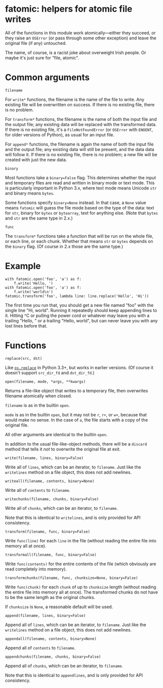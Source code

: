 fatomic: helpers for atomic file writes
=======================================

All of the functions in this module work atomically—either they
succeed, or they raise an `OSError` (or pass through some other
exception) and leave the original file (if any) untouched.

The name, of course, is a racist joke about overweight Irish
people. Or maybe it's just sure for "file, atomic".

Common arguments
================

`filename`

For `write*` functions, the filename is the name of the file to
write. Any existing file will be overwritten on success. If there
is no existing file, there is no problem.

For `transform*` functions, the filename is the name of both the
input file and the output file; any existing data will be
replaced with the transformed data. If there is no existing file,
it's a `FileNotFoundError` (or `OSError` with `ENOENT`, for older
versions of Python), as usual for an input file.

For `append*` functions, the filename is again the name of both
the input file and the output file; any existing data will still
be present, and the data data will follow it. If there is no
existing file, there is no problem; a new file will be created
with just the new data.

`binary`

Most functions take a `binary=False` flag. This determines whether
the input and temporary files are read and written in binary mode
or text mode. This is particularly important in Python 3.x, where
text mode means Unicode `str` and binary means `bytes`.

Some functions specify `binary=None` instead. In that case, a
`None` value means `fatomic` will guess the file mode based on
the type of the data: text for `str`, binary for `bytes` or
`bytearray`, text for anything else. (Note that `bytes` and `str`
are the same type in 2.x.)

`func`

The `transform*` functions take a function that will be run on
the whole file, or each line, or each chunk. Whether that means
`str` or `bytes` depends on the `binary` flag. (Of course in 2.x
those are the same type.)

Example
=======

    with fatomic.open('foo', 'a') as f:
        f.write('Hello, ')
    with fatomic.open('foo', 'a') as f:
        f.write('world\n')
    fatomic.transform('foo', lambda line: line.replace('Hello', 'Hi'))

The first time you run that, you should get a new file named
"foo" with the single line "Hi, world". Running it repeatedly
should keep appending lines to it. Hitting ^C or pulling the
power cord or whatever may leave you with a trailing "Hello, "
or a trailing "Hello, world", but can never leave you with
any lost lines before that.

Functions
=========

`replace(src, dst)`

Like [`os.replace`][replace] in Python 3.3+, but works in earlier 
versions. (Of course it doesn't support `src_dir_fd` and `dst_dir_fd`.)

  [replace]: https://docs.python.org/3/library/os.html#os.replace

`open(filename, mode, *args, **kwargs)`

Returns a file-like object that writes to a temporary file, then
overwrites filename atomically when closed.

`filename` is as in the builtin `open`.

`mode` is as in the builtin `open`, but it may not be `r`, `r+`, 
or `w+`, because that would make no sense. In the case of `a`, the
file starts with a copy of the original file.

All other arguments are identical to the builtin `open`.

In addition to the usual file-like-object methods, there will be
a `discard` method that tells it _not_ to overwrite the original
file at exit.

`write(filename, lines, binary=False)`

Write all of `lines`, which can be an iterator, to `filename`.
Just like the `writelines` method on a file object, this does not
add newlines.

`writeall(filename, contents, binary=None)`

Write all of `contents` to `filename`.

`writechunks(filename, chunks, binary=False)`

Write all of `chunks`, which can be an iterator, to `filename`.

Note that this is identical to `writelines`, and is only provided
for API consistency.

`transform(filename, func, binary=False)`

Write `func(line)` for each `line` in the file (without reading 
the entire file into memory all at once).

`transformall(filename, func, binary=False)`

Write `func(contents)` for the entire contents of the file (which
obviously are read completely into memory).

`transformchunks(filename, func, chunksize=None, binary=False)`

Write `func(chunk)` for each `chunk` of up to `chunksize` length
(without reading the entire file into memory all at once). The
transformed chunks do not have to be the same length as the
original chunks.

If `chunksize` is `None`, a reasonable default will be used.

`append(filename, lines, binary=False)`

Append all of `lines`, which can be an iterator, to `filename`.
Just like the `writelines` method on a file object, this does not
add newlines.

`appendall(filename, contents, binary=None)`

Append all of `contents` to `filename`.

`appendchunks(filename, chunks, binary=False)`

Append all of `chunks`, which can be an iterator, to `filename`.

Note that this is identical to `appendlines`, and is only
provided for API consistency.

